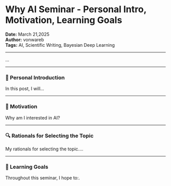 # Why AI Seminar - Personal Intro, Motivation, Learning Goals

**Date:** March 21,2025  
**Author:** vonwareb  
**Tags:** AI, Scientific Writing, Bayesian Deep Learning  

---
...

---

### **👋 Personal Introduction**
In this post, I will…

---

### **🚀 Motivation**
Why am I interested in AI?

---

### **🔍 Rationals for Selecting the Topic**
My rationals for selecting the topic....

---

### **🎯 Learning Goals**
Throughout this seminar, I hope to:.




